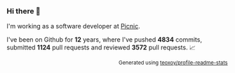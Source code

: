 ### Hi there 👋

I'm working as a software developer at [Picnic](https://github.com/PicnicSupermarket).

I've been on Github for **12** years, where I've pushed **4834** commits, 
submitted **1124** pull requests and reviewed **3572** pull requests. 📈

<p align="right"><sub>Generated using <a href="https://github.com/marketplace/actions/profile-readme-stats">teoxoy/profile-readme-stats</a></sub></p>
